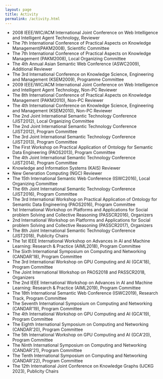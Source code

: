 ```yaml
---
layout: page
title: Activity
permalink: /activity.html
---
```


* 2008 IEEE/WIC/ACM International Joint Conference on Web Intelligence and Intelligent Agent Technology, Reviewer 
* The 7th International Conference of Practical Aspects on Knowledge Management(PAKM2008), Scientific Committee 
* The 7th International Conference of Practical Aspects on Knowledge Management (PAKM2008), Local Organizing Committee
* The 4th Annual Asian Semantic Web Conference (ASWC2009), Additional Reviewer  
* The 3rd International Conference on Knowledge Science, Engineering and Management (KSEM2009), Programme Committee
* 2009 IEEE/WIC/ACM International Joint Conference on Web Intelligence and Intelligent Agent Technology, Non-PC Reviewer
* The 8th International Conference of Practical Aspects on Knowledge Management (PAKM2010), Non-PC Reviewer
* The 4th International Conference on Knowledge Science, Engineering and Management (KSEM2010), Non-PC Reviewer   
* The 2nd Joint International Semantic Technology Conference (JIST2012), Local Organizing Committee
* The 2nd Joint International Semantic Technology Conference (JIST2012), Program Committee
* The 3rd Joint International Semantic Technology Conference (JIST2013), Program Committee
* The First Workshop on Practical Application of Ontology for Semantic Data Engineering (PAOS2013), Program Committee
* The 4th Joint International Semantic Technology Conference (JIST2014), Program Committee
* Knowledge and Information Systems (KAIS) Reviewer
* New Generation Computing (NGC) Reviewer
* The 15th International Semantic Web Conference (ISWC2016), Local Organizing Committee
* The 6th Joint International Semantic Technology Conference (JIST2016), Program Committee
* The 3rd International Workshop on Practical Application of Ontology for Semantic Data Engineering (PAOS2016), Program Committee
* 1st International Workshop on Platforms and Applications for Social problem Solving and Collective Reasoning (PASSCR2016), Organizers
* 2nd International Workshop on Platforms and Applications for Social problem Solving and Collective Reasoning (PASSCR2017), Organizers
* The 8th Joint International Semantic Technology Conference (JIST2018), Publicity Chairs
* The 1st IEEE International Workshop on Advances in AI and Machine Learning: Research & Practice (AIML2018), Program Committee
* The Sixth International Symposium on Computing and Networking (CANDAR'18), Program Committee
* The 3rd International Workshop on GPU Computing and AI (GCA'18), Program Committee
* The Joint International Workshop on PAOS2018 and PASSCR2018, Organizers
* The 2nd IEEE International Workshop on Advances in AI and Machine Learning: Research & Practice (AIML2019), Program Committee
* The 18th International Semantic Web Conference (ISWC2019), Research Track, Program Committee 
* The Seventh International Symposium on Computing and Networking (CANDAR'19), Program Committee
* The 4th International Workshop on GPU Computing and AI (GCA'19), Program Committee
* The Eighth International Symposium on Computing and Networking (CANDAR'20), Program Committee
* The 5th International Workshop on GPU Computing and AI (GCA'20), Program Committee
* The Ninth International Symposium on Computing and Networking (CANDAR'21), Program Committee
* The Tenth International Symposium on Computing and Networking (CANDAR'22), Program Committee
* The 12th International Joint Conference on Knowledge Graphs (IJCKG 2023), Publicity Chairs